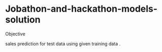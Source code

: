 # Jobathon-and-hackathon-models-solution

Objective
<p>sales prediction for test data  using given training data .</p>
